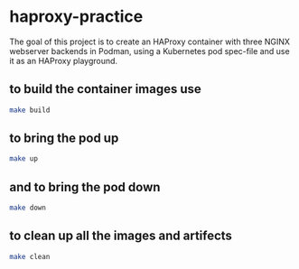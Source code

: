 # haproxy-practice

The goal of this project is to create an HAProxy container with three NGINX webserver backends in Podman, using a Kubernetes pod spec-file and use it as an HAProxy playground.

## to build the container images use
```bash
make build
```

## to bring the pod up
```bash
make up
```

## and to bring the pod down
```bash
make down
```

## to clean up all the images and artifects
```bash
make clean
```
